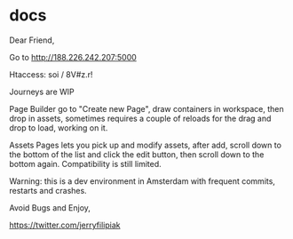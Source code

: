 docs
====
Dear Friend,

Go to http://188.226.242.207:5000

Htaccess: soi / 8V#z.r!

Journeys are WIP

Page Builder go to "Create new Page", draw containers in workspace, then drop in assets, sometimes requires a couple of reloads for the drag and drop to load, working on it.

Assets Pages lets you pick up and modify assets, after add, scroll down to the bottom of the list and click the edit button, then scroll down to the bottom again. Compatibility is still limited.

Warning: this is a dev environment in Amsterdam with frequent commits, restarts and crashes.

Avoid Bugs and Enjoy,

https://twitter.com/jerryfilipiak
